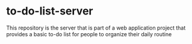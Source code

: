 # to-do-list-server
This repository is the server that is part of a web application project that provides a basic to-do list for people to organize their daily routine
